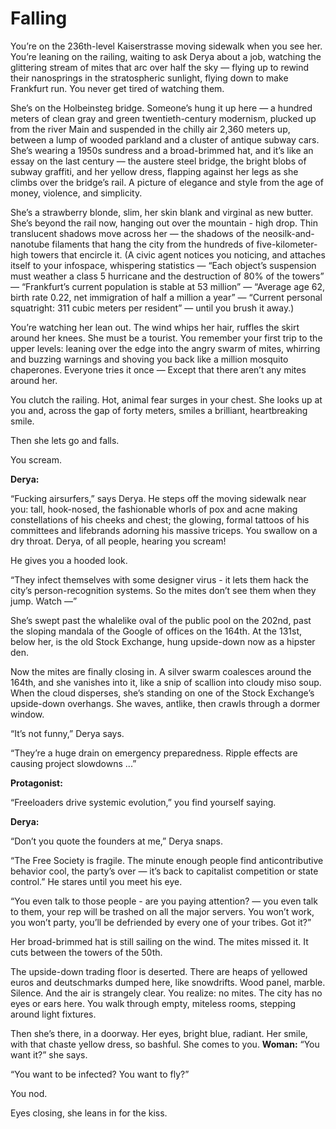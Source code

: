 <h1>Falling </h1>

You’re on the 236th-level Kaiserstrasse moving sidewalk when you see her. You’re leaning on the railing, waiting to ask Derya about a job, watching the glittering stream of mites that arc over half the sky — flying up to rewind their nanosprings in the stratospheric sunlight, flying down to make Frankfurt run. You never get tired of watching them. 

She’s on the Holbeinsteg bridge. Someone’s hung it up here — a hundred meters of clean gray and green twentieth-century modernism, plucked up from the river Main and suspended in the chilly air 2,360 meters up, between a lump of wooded parkland and a cluster of antique subway cars. She’s wearing a 1950s sundress and a broad-brimmed hat, and it’s like an essay on the last century — the austere steel bridge, the bright blobs of subway graffiti, and her yellow dress, flapping against her legs as she climbs over the bridge’s rail. A picture of elegance and style from the age of money, violence, and simplicity. 

She’s a strawberry blonde, slim, her skin blank and virginal as new butter. She’s beyond the rail now, hanging out over the mountain - high drop. Thin translucent shadows move across her — the shadows of the neosilk-and-nanotube filaments that hang the city from the hundreds of five-kilometer-high towers that encircle it. (A civic agent notices you noticing, and attaches itself to your infospace, whispering statistics — “Each object’s suspension must weather a class 5 hurricane and the destruction of 80% of the towers” — “Frankfurt’s current population is stable at 53 million” — “Average age 62, birth rate 0.22, net immigration of half a million a year” — “Current personal squatright: 311 cubic meters per resident” — until you brush it away.) 

You’re watching her lean out. The wind whips her hair, ruffles the skirt around her knees. She must be a tourist. You remember your first trip to the upper levels: leaning over the edge into the angry swarm of mites, whirring and buzzing warnings and shoving you back like a million mosquito chaperones. Everyone tries it once — Except that there aren’t any mites around her. 

You clutch the railing. Hot, animal fear surges in your chest. She looks up at you and, across the gap of forty meters, smiles a brilliant, heartbreaking smile. 

Then she lets go and falls. 

You scream. 

<b>Derya:</b>

“Fucking airsurfers,” says Derya. He steps off the moving sidewalk near you: tall, hook-nosed, the fashionable whorls of pox and acne making constellations of his cheeks and chest; the glowing, formal tattoos of his committees and lifebrands adorning his massive triceps. You swallow on a dry throat. Derya, of all people, hearing you scream! 

He gives you a hooded look. 

“They infect themselves with some designer virus - it lets them hack the city’s person-recognition systems. So the mites don’t see them when they jump. Watch —” 

She’s swept past the whalelike oval of the public pool on the 202nd, past the sloping mandala of the Google of offices on the 164th. At the 131st, below her, is the old Stock Exchange, hung upside-down now as a hipster den. 

Now the mites are finally closing in. A silver swarm coalesces around the 164th, and she vanishes into it, like a snip of scallion into cloudy miso soup. When the cloud disperses, she’s standing on one of the Stock Exchange’s upside-down overhangs. She waves, antlike, then crawls through a dormer window. 

“It’s not funny,” Derya says. 

“They’re a huge drain on emergency preparedness. Ripple effects are causing project slowdowns ...” 

<b> Protagonist: </b>

“Freeloaders drive systemic evolution,” you find yourself saying. 

<b> Derya: </b>

“Don’t you quote the founders at me,” Derya snaps. 

“The Free Society is fragile. The minute enough people find anticontributive behavior cool, the party’s over — it’s back to capitalist competition or state control.” He stares until you meet his eye. 

“You even talk to those people - are you paying attention? — you even talk to them, your rep will be trashed on all the major servers. You won’t work, you won’t party, you’ll be defriended by every one of your tribes. Got it?” 

Her broad-brimmed hat is still sailing on the wind. The mites missed it. It cuts between the towers of the 50th. 

The upside-down trading floor is deserted. There are heaps of yellowed euros and deutschmarks dumped here, like snowdrifts. Wood panel, marble. Silence. And the air is strangely clear. You realize: no mites. The city has no eyes or ears here. You walk through empty, miteless rooms, stepping around light fixtures. 

Then she’s there, in a doorway. Her eyes, bright blue, radiant. Her smile, with that chaste yellow dress, so bashful. She comes to you. <b>Woman:</b> “You want it?” she says. 

“You want to be infected? You want to fly?” 

You nod. 

Eyes closing, she leans in for the kiss.
